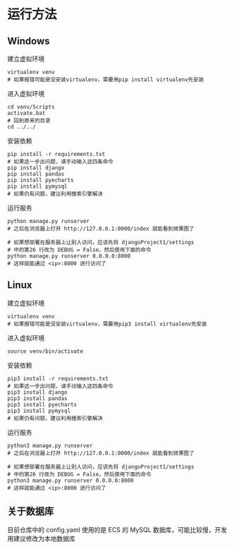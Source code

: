 # 运行方法

## Windows

建立虚拟环境

```shell
virtualenv venv
# 如果报错可能是没安装virtualenv，需要用pip install virtualenv先安装
```

进入虚拟环境

```shell
cd venv/Scripts
activate.bat
# 回到原来的目录
cd ../../
```

安装依赖

```shell
pip install -r requirements.txt
# 如果这一步出问题，请手动输入这四条命令
pip install django
pip install pandas
pip install pyecharts
pip install pymysql
# 如果仍有问题，建议利用搜索引擎解决
```

运行服务

```shell
python manage.py runserver
# 之后在浏览器上打开 http://127.0.0.1:8000/index 就能看到效果图了

# 如果想部署在服务器上让别人访问，应该先将 djangoProject1/settings
# 中的第26 行改为 DEBUG = False，然后使用下面的命令
python manage.py runserver 0.0.0.0:8000
# 这样就能通过 <ip>:8000 进行访问了
```

## Linux

建立虚拟环境

```shell
virtualenv venv
# 如果报错可能是没安装virtualenv，需要用pip3 install virtualenv先安装
```

进入虚拟环境

```shell
source venv/bin/activate
```

安装依赖

```shell
pip3 install -r requirements.txt
# 如果这一步出问题，请手动输入这四条命令
pip3 install django
pip3 install pandas
pip3 install pyecharts
pip3 install pymysql
# 如果仍有问题，建议利用搜索引擎解决
```

运行服务

```shell
python3 manage.py runserver
# 之后在浏览器上打开 http://127.0.0.1:8000/index 就能看到效果图了

# 如果想部署在服务器上让别人访问，应该先将 djangoProject1/settings
# 中的第26 行改为 DEBUG = False，然后使用下面的命令
python3 manage.py runserver 0.0.0.0:8000
# 这样就能通过 <ip>:8000 进行访问了
```

## 关于数据库

目前仓库中的 config.yaml 使用的是 ECS 的 MySQL 数据库，可能比较慢，开发用建议修改为本地数据库
